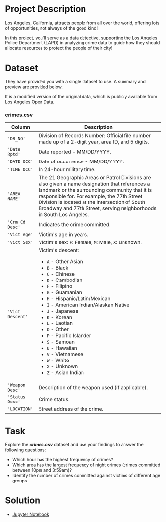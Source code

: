 # Project Description
Los Angeles, California, attracts people from all over the world, offering lots of opportunities, not always of the good kind!

In this project, you'll serve as a data detective, supporting the Los Angeles Police Department (LAPD) in analyzing crime data to guide how they should allocate resources to protect the people of their city!

# Dataset
They have provided you with a single dataset to use. A summary and preview are provided below.

It is a modified version of the original data, which is publicly available from Los Angeles Open Data.

### **crimes.csv**
| Column     | Description              |
|------------|--------------------------|
| `'DR_NO'` | Division of Records Number: Official file number made up of a 2-digit year, area ID, and 5 digits. |
| `'Date Rptd'` | Date reported - MM/DD/YYYY. |
| `'DATE OCC'` | Date of occurrence - MM/DD/YYYY. |
| `'TIME OCC'` | In 24-hour military time. |
| `'AREA NAME'` | The 21 Geographic Areas or Patrol Divisions are also given a name designation that references a landmark or the surrounding community that it is responsible for. For example, the 77th Street Division is located at the intersection of South Broadway and 77th Street, serving neighborhoods in South Los Angeles. |
| `'Crm Cd Desc'` | Indicates the crime committed. |
| `'Vict Age'` | Victim's age in years. |
| `'Vict Sex'` | Victim's sex: `F`: Female, `M`: Male, `X`: Unknown. |
| `'Vict Descent'` | Victim's descent:<ul><li>`A` - Other Asian</li><li>`B` - Black</li><li>`C` - Chinese</li><li>`D` - Cambodian</li><li>`F` - Filipino</li><li>`G` - Guamanian</li><li>`H` - Hispanic/Latin/Mexican</li><li>`I` - American Indian/Alaskan Native</li><li>`J` - Japanese</li><li>`K` - Korean</li><li>`L` - Laotian</li><li>`O` - Other</li><li>`P` - Pacific Islander</li><li>`S` - Samoan</li><li>`U` - Hawaiian</li><li>`V` - Vietnamese</li><li>`W` - White</li><li>`X` - Unknown</li><li>`Z` - Asian Indian</li> |
| `'Weapon Desc'` | Description of the weapon used (if applicable). |
| `'Status Desc'` | Crime status. |
| `'LOCATION'` | Street address of the crime. |

# Task
Explore the ***crimes.csv*** dataset and use your findings to answer the following questions:
- Which hour has the highest frequency of crimes? 
- Which area has the largest frequency of night crimes (crimes committed between 10pm and 3:59am)?
- Identify the number of crimes committed against victims of different age groups.

# Solution
- [Jupyter Notebook](notebook.ipynb)
